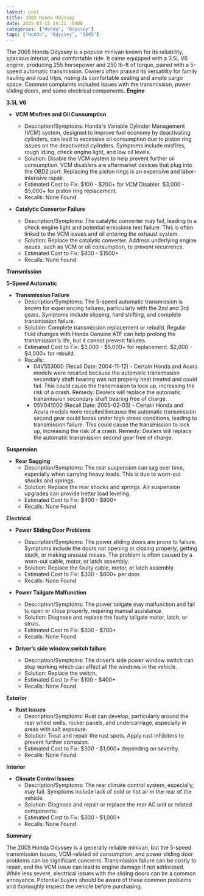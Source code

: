 ```yaml
---
layout: post
title: 2005 Honda Odyssey
date: 2025-03-15 14:21 -0400
categories: ["Honda", "Odyssey"]
tags: ["Honda", "Odyssey", "2005"]
---
```

The 2005 Honda Odyssey is a popular minivan known for its reliability, spacious interior, and comfortable ride. It came equipped with a 3.5L V6 engine, producing 255 horsepower and 250 lb-ft of torque, paired with a 5-speed automatic transmission. Owners often praised its versatility for family hauling and road trips, noting its comfortable seating and ample cargo space. Common complaints included issues with the transmission, power sliding doors, and some electrical components.
**Engine**

**3.5L V6**

* **VCM Misfires and Oil Consumption**
    * Description/Symptoms: Honda's Variable Cylinder Management (VCM) system, designed to improve fuel economy by deactivating cylinders, can lead to excessive oil consumption due to piston ring issues on the deactivated cylinders. Symptoms include misfires, rough idling, check engine light, and low oil levels.
    * Solution: Disable the VCM system to help prevent further oil consumption. VCM disablers are aftermarket devices that plug into the OBD2 port. Replacing the piston rings is an expensive and labor-intensive repair.
    * Estimated Cost to Fix: $100 - $200+ for VCM Disabler. $3,000 - $5,000+ for piston ring replacement.
    * Recalls: None Found

* **Catalytic Converter Failure**
    * Description/Symptoms: The catalytic converter may fail, leading to a check engine light and potential emissions test failure. This is often linked to the VCM issues and oil entering the exhaust system.
    * Solution: Replace the catalytic converter. Address underlying engine issues, such as VCM or oil consumption, to prevent recurrence.
    * Estimated Cost to Fix: $800 - $1500+
    * Recalls: None Found

**Transmission**

**5-Speed Automatic**

* **Transmission Failure**
    * Description/Symptoms: The 5-speed automatic transmission is known for experiencing failures, particularly with the 2nd and 3rd gears. Symptoms include slipping, hard shifting, and complete transmission failure.
    * Solution: Complete transmission replacement or rebuild. Regular fluid changes with Honda Genuine ATF can help prolong the transmission's life, but it cannot prevent failures.
    * Estimated Cost to Fix: $3,000 - $5,000+ for replacement. $2,000 - $4,000+ for rebuild.
    * Recalls:
        * 04V553000 (Recall Date: 2004-11-12) - Certain Honda and Acura models were recalled because the automatic transmission secondary shaft bearing was not properly heat treated and could fail. This could cause the transmission to lock up, increasing the risk of a crash. Remedy: Dealers will replace the automatic transmission secondary shaft bearing free of charge.
        * 05V041000 (Recall Date: 2005-02-03) - Certain Honda and Acura models were recalled because the automatic transmission second gear could break under high stress conditions, leading to transmission failure. This could cause the transmission to lock up, increasing the risk of a crash. Remedy: Dealers will replace the automatic transmission second gear free of charge.

**Suspension**

* **Rear Sagging**
    * Description/Symptoms: The rear suspension can sag over time, especially when carrying heavy loads. This is due to worn-out shocks and springs.
    * Solution: Replace the rear shocks and springs. Air suspension upgrades can provide better load leveling.
    * Estimated Cost to Fix: $400 - $800+
    * Recalls: None Found

**Electrical**

* **Power Sliding Door Problems**
    * Description/Symptoms: The power sliding doors are prone to failure. Symptoms include the doors not opening or closing properly, getting stuck, or making unusual noises. The problem is often caused by a worn-out cable, motor, or latch assembly.
    * Solution: Replace the faulty cable, motor, or latch assembly.
    * Estimated Cost to Fix: $300 - $800+ per door.
    * Recalls: None Found

* **Power Tailgate Malfunction**
    * Description/Symptoms: The power tailgate may malfunction and fail to open or close properly, requiring manual assistance.
    * Solution: Diagnose and replace the faulty tailgate motor, latch, or struts.
    * Estimated Cost to Fix: $300 - $700+
    * Recalls: None Found

* **Driver’s side window switch failure**
    * Description/Symptoms: The driver’s side power window switch can stop working which can affect all the windows in the vehicle.
    * Solution: Replace the switch.
    * Estimated Cost to Fix: $100 - $400+
    * Recalls: None Found

**Exterior**

* **Rust Issues**
    * Description/Symptoms: Rust can develop, particularly around the rear wheel wells, rocker panels, and undercarriage, especially in areas with salt exposure.
    * Solution: Treat and repair the rust spots. Apply rust inhibitors to prevent further corrosion.
    * Estimated Cost to Fix: $300 - $1,000+ depending on severity.
    * Recalls: None Found

**Interior**

* **Climate Control Issues**
    * Description/Symptoms: The rear climate control system, especially, may fail. Symptoms include lack of cold or hot air in the rear of the vehicle.
    * Solution: Diagnose and repair or replace the rear AC unit or related components.
    * Estimated Cost to Fix: $300 - $1,000+
    * Recalls: None Found

**Summary**

The 2005 Honda Odyssey is a generally reliable minivan, but the 5-speed transmission issues, VCM-related oil consumption, and power sliding door problems can be significant concerns. Transmission failure can be costly to repair, and the VCM issue can lead to engine damage if not addressed. While less severe, electrical issues with the sliding doors can be a common annoyance. Potential buyers should be aware of these common problems and thoroughly inspect the vehicle before purchasing.


